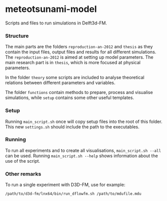 # meteotsunami-model

Scripts and files to run simulations in Delft3d-FM.


### Structure

The main parts are the folders `reproduction-an-2012` and `thesis` as they contain the input files, output files and results for all different simulations.
The `reproduction-an-2012` is aimed at setting up model parameters.
The main research part is in `thesis`, which is more focused at physical parameters.

In the folder `theory` some scripts are included to analyse theoretical relations between different parameters and variables.

The folder `functions` contain methods to prepare, process and visualise simulations, while `setup` contains some other useful templates.


### Setup

Running `main_script.sh` once will copy setup files into the root of this folder. This new `settings.sh` should include the path to the executables.


### Running

To run all experiments and to create all visualisations, `main_script.sh --all` can be used. Running `main_script.sh --help` shows information about the use of the script.


### Other remarks

To run a single experiment with D3D-FM, use for example:
```
/path/to/d3d-fm/lnx64/bin/run_dflowfm.sh /path/to/mdufile.mdu
```
